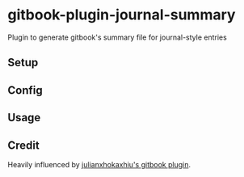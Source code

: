 # gitbook-plugin-journal-summary
Plugin to generate gitbook's summary file for journal-style entries

## Setup

## Config

## Usage

## Credit

Heavily influenced by [julianxhokaxhiu's gitbook plugin](https://github.com/julianxhokaxhiu/gitbook-plugin-summary).
